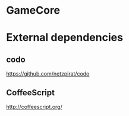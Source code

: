 # GameCore

# External dependencies
## codo
https://github.com/netzpirat/codo

## CoffeeScript
http://coffeescript.org/
